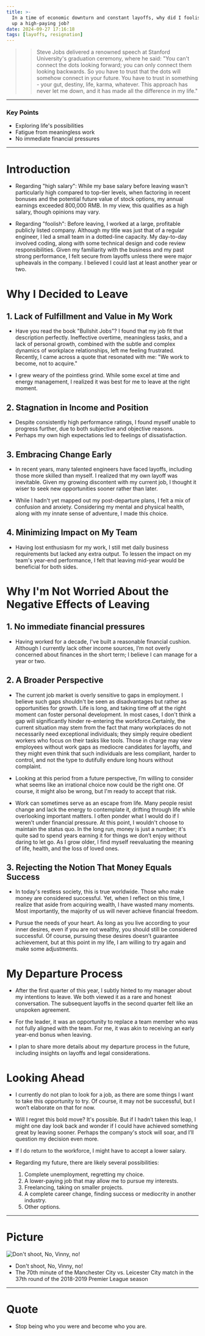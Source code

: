 ```yaml
---
title: >-
  In a time of economic downturn and constant layoffs, why did I foolishly give
  up a high-paying job?
date: 2024-09-27 17:16:18
tags: [layoffs, resignation]
---
```


>> Steve Jobs delivered a renowned speech at Stanford University's graduation ceremony, where he said: "You can't connect the dots looking forward; you can only connect them looking backwards. So you have to trust that the dots will somehow connect in your future. You have to trust in something - your gut, destiny, life, karma, whatever. This approach has never let me down, and it has made all the difference in my life."

----

### Key Points
+ Exploring life's possibilities
+ Fatigue from meaningless work
+ No immediate financial pressures

----

# Introduction
+ Regarding "high salary": While my base salary before leaving wasn't particularly high compared to top-tier levels, when factoring in recent bonuses and the potential future value of stock options, my annual earnings exceeded 800,000 RMB. In my view, this qualifies as a high salary, though opinions may vary.

+ Regarding "foolish": Before leaving, I worked at a large, profitable publicly listed company. Although my title was just that of a regular engineer, I led a small team in a dotted-line capacity. My day-to-day involved coding, along with some technical design and code review responsibilities. Given my familiarity with the business and my past strong performance, I felt secure from layoffs unless there were major upheavals in the company. I believed I could last at least another year or two.


# Why I Decided to Leave

## 1. Lack of Fulfillment and Value in My Work

+ Have you read the book "Bullshit Jobs"? I found that my job fit that description perfectly. Ineffective overtime, meaningless tasks, and a lack of personal growth, combined with the subtle and complex dynamics of workplace relationships, left me feeling frustrated. Recently, I came across a quote that resonated with me: "We work to become, not to acquire."

+ I grew weary of the pointless grind. While some excel at time and energy management, I realized it was best for me to leave at the right moment.

## 2. Stagnation in Income and Position

+ Despite consistently high performance ratings, I found myself unable to progress further, due to both subjective and objective reasons. 
+ Perhaps my own high expectations led to feelings of dissatisfaction.

## 3. Embracing Change Early

+ In recent years, many talented engineers have faced layoffs, including those more skilled than myself. I realized that my own layoff was inevitable. Given my growing discontent with my current job, I thought it wiser to seek new opportunities sooner rather than later.

+ While I hadn't yet mapped out my post-departure plans, I felt a mix of confusion and anxiety. Considering my mental and physical health, along with my innate sense of adventure, I made this choice.

## 4. Minimizing Impact on My Team

+ Having lost enthusiasm for my work, I still met daily business requirements but lacked any extra output. To lessen the impact on my team's year-end performance, I felt that leaving mid-year would be beneficial for both sides.

# Why I'm Not Worried About the Negative Effects of Leaving

## 1. No immediate financial pressures

+ Having worked for a decade, I've built a reasonable financial cushion. Although I currently lack other income sources, I’m not overly concerned about finances in the short term; I believe I can manage for a year or two.

## 2. A Broader Perspective

+ The current job market is overly sensitive to gaps in employment. I believe such gaps shouldn't be seen as disadvantages but rather as opportunities for growth. Life is long, and taking time off at the right moment can foster personal development. In most cases, I don't think a gap will significantly hinder re-entering the workforce.Certainly, the current situation may stem from the fact that many workplaces do not necessarily need exceptional individuals; they simply require obedient workers who focus on their tasks like tools. Those in charge may view employees without work gaps as mediocre candidates for layoffs, and they might even think that such individuals are less compliant, harder to control, and not the type to dutifully endure long hours without complaint.

+ Looking at this period from a future perspective, I’m willing to consider what seems like an irrational choice now could be the right one. Of course, it might also be wrong, but I'm ready to accept that risk.

+ Work can sometimes serve as an escape from life. Many people resist change and lack the energy to contemplate it, drifting through life while overlooking important matters. I often ponder what I would do if I weren’t under financial pressure. At this point, I wouldn't choose to maintain the status quo. In the long run, money is just a number; it's quite sad to spend years earning it for things we don’t enjoy without daring to let go. As I grow older, I find myself reevaluating the meaning of life, health, and the loss of loved ones.

## 3. Rejecting the Notion That Money Equals Success

+ In today's restless society, this is true worldwide. Those who make money are considered successful. Yet, when I reflect on this time, I realize that aside from acquiring wealth, I have wasted many moments. Most importantly, the majority of us will never achieve financial freedom.

+ Pursue the needs of your heart. As long as you live according to your inner desires, even if you are not wealthy, you should still be considered successful. Of course, pursuing these desires doesn’t guarantee achievement, but at this point in my life, I am willing to try again and make some adjustments.

# My Departure Process

+ After the first quarter of this year, I subtly hinted to my manager about my intentions to leave. We both viewed it as a rare and honest conversation. The subsequent layoffs in the second quarter felt like an unspoken agreement.

+ For the leader, it was an opportunity to replace a team member who was not fully aligned with the team. For me, it was akin to receiving an early year-end bonus when leaving.

+ I plan to share more details about my departure process in the future, including insights on layoffs and legal considerations.

# Looking Ahead

+ I currently do not plan to look for a job, as there are some things I want to take this opportunity to try. Of course, it may not be successful, but I won’t elaborate on that for now.

+ Will I regret this bold move? It's possible. But if I hadn’t taken this leap, I might one day look back and wonder if I could have achieved something great by leaving sooner. Perhaps the company's stock will soar, and I’ll question my decision even more.

+ If I do return to the workforce, I might have to accept a lower salary.

+ Regarding my future, there are likely several possibilities:
  1. Complete unemployment, regretting my choice.
  2. A lower-paying job that may allow me to pursue my interests.
  3. Freelancing, taking on smaller projects.
  4. A complete career change, finding success or mediocrity in another industry.
  5. Other options.

----

# Picture

![Don't shoot, No, Vinny, no!](uploads/kompany_goal_leicester.jpg)

+ Don't shoot, No, Vinny, no!
+ The 70th minute of the Manchester City vs. Leicester City match in the 37th round of the 2018-2019 Premier League season

----

# Quote

+ Stop being who you were and become who you are.

